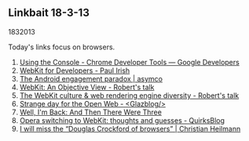 <article><h2>Linkbait 18-3-13</h2><time><span class="day">18</span><span class="month">3</span><span class="year">2013</span></time><p>Today's links focus on browsers.</p>		<ol class="linkbait">			<li><a href="https://developers.google.com/chrome-developer-tools/docs/console">Using the Console - Chrome Developer Tools &mdash; Google Developers</a></li>			<li><a href="http://paulirish.com/2013/webkit-for-developers/">WebKit for Developers - Paul Irish</a></li>			<li><a href="http://www.asymco.com/2012/11/26/the-android-engagement-paradox/">The Android engagement paradox | asymco</a></li>			<li><a href="http://robertnyman.com/2013/02/14/webkit-an-objective-view/">WebKit: An Objective View - Robert's talk</a></li>			<li><a href="http://robertnyman.com/2013/02/13/the-webkit-culture-web-rendering-engine-diversity/">The WebKit culture &amp; web rendering engine diversity - Robert's talk</a></li>			<li><a href="http://www.glazman.org/weblog/dotclear/index.php?post/2013/02/13/Strange-day-for-the-Open-Web">Strange day for the Open Web - &lt;Glazblog/&gt;</a></li>			<li><a href="http://robert.ocallahan.org/2013/02/and-then-there-were-three.html">Well, I'm Back: And Then There Were Three</a></li>			<li><a href="http://www.quirksmode.org/blog/archives/2013/02/opera_switching.html">Opera switching to WebKit: thoughts and guesses - QuirksBlog</a></li>			<li><a href="http://christianheilmann.com/2013/02/13/i-will-miss-the-douglas-crockford-of-browsers/">I will miss the &ldquo;Douglas Crockford of browsers&rdquo; | Christian Heilmann</a></li>		</ol></article>